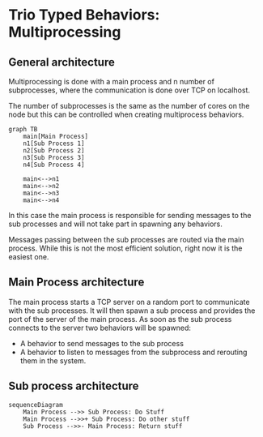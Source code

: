 # Trio Typed Behaviors: Multiprocessing

## General architecture

Multiprocessing is done with a main process and n number of subprocesses, where the communication is done over TCP on localhost.

The number of subprocesses is the same as the number of cores on the node but this can be controlled when creating multiprocess behaviors.

```mermaid
graph TB
    main[Main Process]
    n1[Sub Process 1]
    n2[Sub Process 2]
    n3[Sub Process 3]
    n4[Sub Process 4]

    main<-->n1
    main<-->n2
    main<-->n3
    main<-->n4
```

In this case the main process is responsible for sending messages to the sub processes and will not take part in spawning any behaviors.

Messages passing between the sub processes are routed via the main process. While this is not the most efficient solution, right now it is the easiest one.

## Main Process architecture

The main process starts a TCP server on a random port to communicate with the sub processes. 
It will then spawn a sub process and provides the port of the server of the main process. As soon as the sub process connects to the server two behaviors will be spawned:
- A behavior to send messages to the sub process
- A behavior to listen to messages from the subprocess and rerouting them in the system. 

## Sub process architecture

```mermaid
sequenceDiagram
    Main Process -->> Sub Process: Do Stuff
    Main Process -->>+ Sub Process: Do other stuff
    Sub Process -->>- Main Process: Return stuff
```